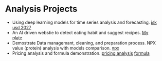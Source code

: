 # Analysis Projects
-	Using deep learning models for time series analysis and forecasting. [isk usd 2027](isk_usd_2027.ipynb)
-	An AI driven webstie to detect eating habit and suggest recipes. [My plate](https://github.com/hyy1-hi/myplate)
-	Demostrate Data managemant, cleaning, and preparation process. 
NPX value (protein) analysis with models comparison. [npx](npx.html)
-	Pricing analysis and formula demonstration. [pricing analysis](pricing_analysis.xlsx) [formula](formula.html)

